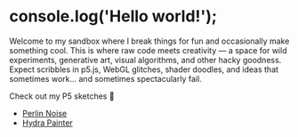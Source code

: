 # console.log('Hello world!');

Welcome to my sandbox where I break things for fun and occasionally make something cool. This is where raw code meets creativity — a space for wild experiments, generative art, visual algorithms, and other hacky goodness. Expect scribbles in p5.js, WebGL glitches, shader doodles, and ideas that sometimes work... and sometimes spectacularly fail.  




Check out my P5 sketches 🚀
- [Perlin Noise](./sketches/perlin-noise.html)
- [Hydra Painter](hydra-painter.html)

